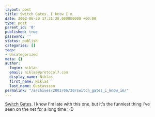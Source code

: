 ```yaml
---
layout: post
title: Switch Gates. I know I'm
date: 2002-06-30 17:31:28.000000000 +00:00
type: post
parent_id: '0'
published: true
password: ''
status: publish
categories: []
tags:
- Uncategorized
meta: {}
author:
  login: niklas
  email: niklas@protocol7.com
  display_name: Niklas
  first_name: Niklas
  last_name: Gustavsson
permalink: "/archives/2002/06/30/switch_gates_i_know_im/"
---
```

[Switch Gates](http://www.macboy.com/cartoons/switch/gates/index.html). I know I'm late with this one, but it's the funniest thing I've seen on the net for a long time :-D

